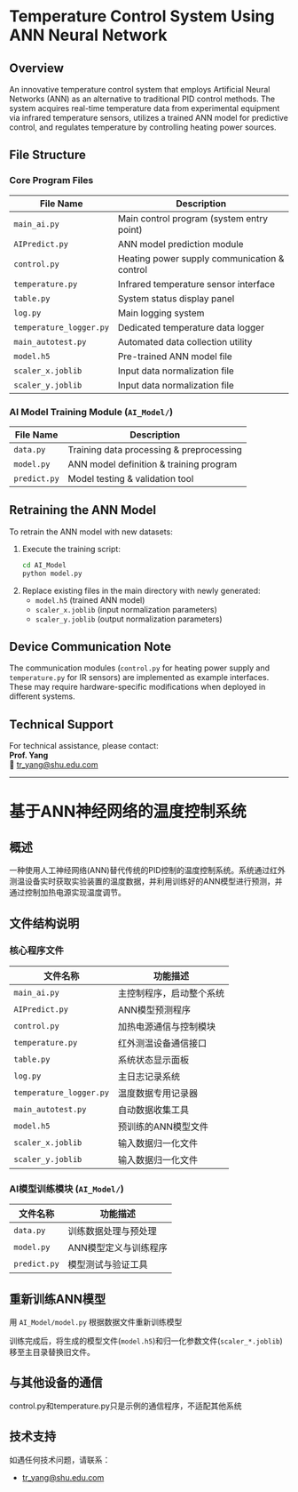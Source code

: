 ﻿# Temperature Control System Using ANN Neural Network

## Overview

An innovative temperature control system that employs Artificial Neural Networks (ANN) as an alternative to traditional PID control methods. The system acquires real-time temperature data from experimental equipment via infrared temperature sensors, utilizes a trained ANN model for predictive control, and regulates temperature by controlling heating power sources.

## File Structure

### Core Program Files
| File Name               | Description                                  |
|-------------------------|---------------------------------------------|
| `main_ai.py`            | Main control program (system entry point)   |
| `AIPredict.py`          | ANN model prediction module                 |
| `control.py`            | Heating power supply communication & control|
| `temperature.py`        | Infrared temperature sensor interface       |
| `table.py`              | System status display panel                 |
| `log.py`                | Main logging system                         |
| `temperature_logger.py` | Dedicated temperature data logger           |
| `main_autotest.py`      | Automated data collection utility           |
| `model.h5`              | Pre-trained ANN model file                  |
| `scaler_x.joblib`       | Input data normalization file               |
| `scaler_y.joblib`       | Input data normalization file               |

### AI Model Training Module (`AI_Model/`)
| File Name       | Description                              |
|-----------------|-----------------------------------------|
| `data.py`       | Training data processing & preprocessing|
| `model.py`      | ANN model definition & training program |
| `predict.py`    | Model testing & validation tool         |

## Retraining the ANN Model

To retrain the ANN model with new datasets:
1. Execute the training script:
   ```bash
   cd AI_Model
   python model.py
   ```
2. Replace existing files in the main directory with newly generated:
   - `model.h5` (trained ANN model)
   - `scaler_x.joblib` (input normalization parameters)
   - `scaler_y.joblib` (output normalization parameters)

## Device Communication Note

The communication modules (`control.py` for heating power supply and `temperature.py` for IR sensors) are implemented as example interfaces. These may require hardware-specific modifications when deployed in different systems.

## Technical Support

For technical assistance, please contact:  
**Prof. Yang**  
📧 tr_yang@shu.edu.com  

---

# 基于ANN神经网络的温度控制系统

## 概述

一种使用人工神经网络(ANN)替代传统的PID控制的温度控制系统。系统通过红外测温设备实时获取实验装置的温度数据，并利用训练好的ANN模型进行预测，并通过控制加热电源实现温度调节。

## 文件结构说明

### 核心程序文件
| 文件名称                 | 功能描述                                  |
|--------------------------|-----------------------------------------|
| `main_ai.py`             | 主控制程序，启动整个系统                 |
| `AIPredict.py`           | ANN模型预测程序                         |
| `control.py`             | 加热电源通信与控制模块                   |
| `temperature.py`         | 红外测温设备通信接口                     |
| `table.py`               | 系统状态显示面板                         |
| `log.py`                 | 主日志记录系统                           |
| `temperature_logger.py`  | 温度数据专用记录器                       |
| `main_autotest.py`       | 自动数据收集工具                         |
| `model.h5`               | 预训练的ANN模型文件                      |
| `scaler_x.joblib`        | 输入数据归一化文件                       |
| `scaler_y.joblib`        | 输入数据归一化文件                       |

### AI模型训练模块 (`AI_Model/`)
| 文件名称         | 功能描述                              |
|------------------|-------------------------------------|
| `data.py`        | 训练数据处理与预处理                 |
| `model.py`       | ANN模型定义与训练程序               |
| `predict.py`     | 模型测试与验证工具                  |

## 重新训练ANN模型

用 `AI_Model/model.py` 根据数据文件重新训练模型

训练完成后，将生成的模型文件(`model.h5`)和归一化参数文件(`scaler_*.joblib`)移至主目录替换旧文件。

## 与其他设备的通信

control.py和temperature.py只是示例的通信程序，不适配其他系统

## 技术支持

如遇任何技术问题，请联系：
- tr_yang@shu.edu.com